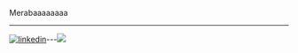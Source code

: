 Merabaaaaaaaa





























-------------------------------------------------------------------------------------------------------------------------------------------------------------------------
[![linkedin](https://img.shields.io/badge/Linkedin-000000?style=for-the-badge&logo=Linkedin&logoColor=red)](https://www.linkedin.com/in/tahafurkanyazar/)---[![](https://visitcount.itsvg.in/api?id=taaaaahaaaaa&label=Profile%20Views&color=9&icon=2&pretty=false)](https://visitcount.itsvg.in)

